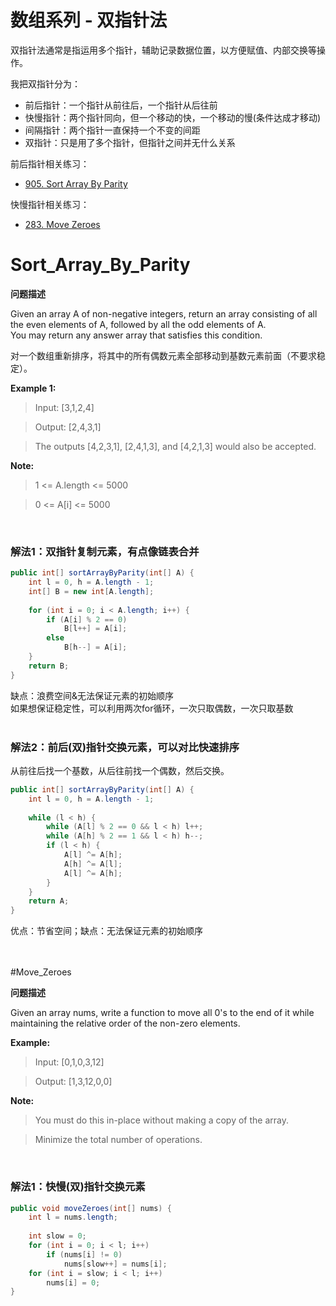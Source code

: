 # 数组系列 - 双指针法
双指针法通常是指运用多个指针，辅助记录数据位置，以方便赋值、内部交换等操作。

我把双指针分为：
- 前后指针：一个指针从前往后，一个指针从后往前
- 快慢指针：两个指针同向，但一个移动的快，一个移动的慢(条件达成才移动)
- 间隔指针：两个指针一直保持一个不变的间距
- 双指针：只是用了多个指针，但指针之间并无什么关系

前后指针相关练习：
* [905. Sort Array By Parity](#Sort_Array_By_Parity)

快慢指针相关练习：

* [283. Move Zeroes](#Move_Zeroes)


# Sort_Array_By_Parity

**问题描述**

Given an array A of non-negative integers, return an array consisting of all the even elements of A, followed by all the odd elements of A.
<br/>
You may return any answer array that satisfies this condition.

对一个数组重新排序，将其中的所有偶数元素全部移动到基数元素前面（不要求稳定）。

**Example 1:**
> Input: [3,1,2,4]

> Output: [2,4,3,1]

> The outputs [4,2,3,1], [2,4,1,3], and [4,2,1,3] would also be accepted.

**Note:**
> 1 <= A.length <= 5000

> 0 <= A[i] <= 5000

<br/>

### 解法1：双指针复制元素，有点像链表合并
```java
public int[] sortArrayByParity(int[] A) {
    int l = 0, h = A.length - 1;
    int[] B = new int[A.length];
    
    for (int i = 0; i < A.length; i++) {
        if (A[i] % 2 == 0)
            B[l++] = A[i];
        else
            B[h--] = A[i];
    }
    return B;
}
```
缺点：浪费空间&无法保证元素的初始顺序
<br/>
如果想保证稳定性，可以利用两次for循环，一次只取偶数，一次只取基数
<br/><br/>

### 解法2：前后(双)指针交换元素，可以对比快速排序
从前往后找一个基数，从后往前找一个偶数，然后交换。
```java
public int[] sortArrayByParity(int[] A) {
    int l = 0, h = A.length - 1;
    
    while (l < h) {
        while (A[l] % 2 == 0 && l < h) l++;
        while (A[h] % 2 == 1 && l < h) h--;
        if (l < h) {
            A[l] ^= A[h];
            A[h] ^= A[l];
            A[l] ^= A[h];
        }
    }
    return A;
}
```
优点：节省空间；缺点：无法保证元素的初始顺序
<br/><br/><br/>

#Move_Zeroes

**问题描述**

Given an array nums, write a function to move all 0's to the end of it while maintaining the relative order of the non-zero elements.

**Example:**
> Input: [0,1,0,3,12]

> Output: [1,3,12,0,0]

**Note:**

> You must do this in-place without making a copy of the array.

> Minimize the total number of operations.

<br/>

### 解法1：快慢(双)指针交换元素
```java
public void moveZeroes(int[] nums) {
    int l = nums.length;
      
    int slow = 0;
    for (int i = 0; i < l; i++)
        if (nums[i] != 0)
            nums[slow++] = nums[i];
    for (int i = slow; i < l; i++)
        nums[i] = 0;
}
```

